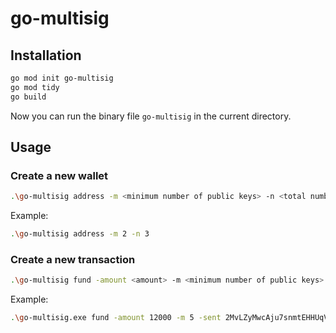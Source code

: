 # go-multisig
## Installation
```bash
go mod init go-multisig
go mod tidy
go build
```
Now you can run the binary file `go-multisig` in the current directory.

## Usage
### Create a new wallet
```bash
.\go-multisig address -m <minimum number of public keys> -n <total number of public keys>
```
Example:
```bash
.\go-multisig address -m 2 -n 3
```

### Create a new transaction
```bash
.\go-multisig fund -amount <amount> -m <minimum number of public keys> -sent <sender address> -recv <receiver address> -wif <WIF strings, seprate by comma `,`, at least m WIF strings>
```

Example:
```bash
.\go-multisig.exe fund -amount 12000 -m 5 -sent 2MvLZyMwcAju7snmtEHHUqVmzK2GmMwKzs1 -recv mkn4Txu4v9efkbVehjK4hydJhBBpbv6HuA -wif cQGcfGErsc2QwuKvh2djWNjav2SCJ9ZWGVPcedn2MuNC5wPUpMt6,cNd297VsS2w6hLRVwbbMf4g1S5fnWq7budbCizkHLA9EhRVPp47P,cND7dhj34wP9qoDEcgB57sok9PnXNhLdarufKaKL1MezKrRxYYHf,cVUPpmQnD3UrpSmnTZDU6KE3khVbChdYF7GNdzpeowJtQcEAaT7a,cQ8cNzmJyXMQcA7ZkSScTDSpTp93YWtAnz8Gg7iefRnfBsVV6E1t
```
